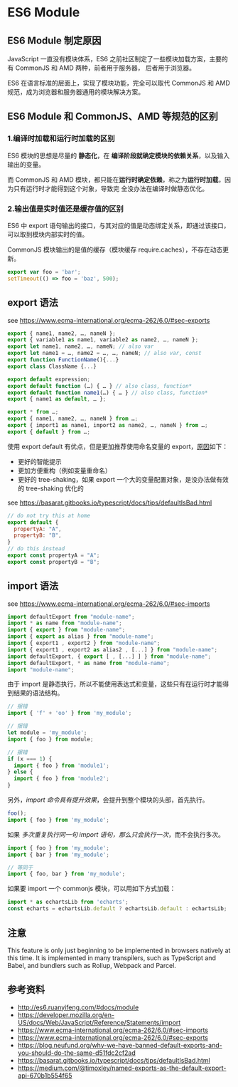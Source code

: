 # ES6 Module

## ES6 Module 制定原因

JavaScript 一直没有模块体系，ES6 之前社区制定了一些模块加载方案，主要的有 CommonJS 和 AMD 两种，前者用于服务器，
后者用于浏览器。

ES6 在语言标准的层面上，实现了模块功能，完全可以取代 CommonJS 和 AMD 规范，成为浏览器和服务器通用的模块解决方案。

## ES6 Module 和 CommonJS、AMD 等规范的区别

### 1.编译时加载和运行时加载的区别

ES6 模块的思想是尽量的 **静态化**，在 **编译阶段就确定模块的依赖关系**，以及输入输出的变量。

而 CommonJS 和 AMD 模块，都只能在**运行时确定依赖**，称之为**运行时加载**，因为只有运行时才能得到这个对象，导致完
全没办法在编译时做静态优化。

### 2.输出值是实时值还是缓存值的区别

ES6 中 export 语句输出的接口，与其对应的值是动态绑定关系，即通过该接口，可以取到模块内部实时的值。

CommonJS 模块输出的是值的缓存（模块缓存 require.caches），不存在动态更新。

```js
export var foo = 'bar';
setTimeout(() => foo = 'baz', 500);
```

## export 语法

see https://www.ecma-international.org/ecma-262/6.0/#sec-exports

```js
export { name1, name2, …, nameN };
export { variable1 as name1, variable2 as name2, …, nameN };
export let name1, name2, …, nameN; // also var
export let name1 = …, name2 = …, …, nameN; // also var, const
export function FunctionName(){...}
export class ClassName {...}

export default expression;
export default function (…) { … } // also class, function*
export default function name1(…) { … } // also class, function*
export { name1 as default, … };

export * from …;
export { name1, name2, …, nameN } from …;
export { import1 as name1, import2 as name2, …, nameN } from …;
export { default } from …;
```

使用 export default 有优点，但是更加推荐使用命名变量的 export，[原因](https://blog.neufund.org/why-we-have-banned-default-exports-and-you-should-do-the-same-d51fdc2cf2ad)如下：

- 更好的智能提示
- 更加方便重构（例如变量重命名）
- 更好的 tree-shaking，如果 export 一个大的变量配置对象，是没办法做有效的 tree-shaking 优化的

see https://basarat.gitbooks.io/typescript/docs/tips/defaultIsBad.html

```js
// do not try this at home
export default {
  propertyA: "A",
  propertyB: "B",
}
// do this instead
export const propertyA = "A";
export const propertyB = "B";
```

## import 语法

see https://www.ecma-international.org/ecma-262/6.0/#sec-imports

```js
import defaultExport from "module-name";
import * as name from "module-name";
import { export } from "module-name";
import { export as alias } from "module-name";
import { export1 , export2 } from "module-name";
import { export1 , export2 as alias2 , [...] } from "module-name";
import defaultExport, { export [ , [...] ] } from "module-name";
import defaultExport, * as name from "module-name";
import "module-name";
```

由于 import 是静态执行，所以不能使用表达式和变量，这些只有在运行时才能得到结果的语法结构。

```js
// 报错
import { 'f' + 'oo' } from 'my_module';

// 报错
let module = 'my_module';
import { foo } from module;

// 报错
if (x === 1) {
  import { foo } from 'module1';
} else {
  import { foo } from 'module2';
}
```

另外，_import 命令具有提升效果_，会提升到整个模块的头部，首先执行。

```js
foo();
import { foo } from 'my_module';
```

如果 _多次重复执行同一句 import 语句，那么只会执行一次_，而不会执行多次。

```js
import { foo } from 'my_module';
import { bar } from 'my_module';

// 等同于
import { foo, bar } from 'my_module';
```

如果要 import 一个 commonjs 模块，可以用如下方式加载：

```js
import * as echartsLib from 'echarts';
const echarts = echartsLib.default ? echartsLib.default : echartsLib;
```

## 注意

This feature is only just beginning to be implemented in browsers natively at this time. It is
implemented in many transpilers, such as TypeScript and Babel, and bundlers such as Rollup, Webpack
and Parcel.

## 参考资料

- http://es6.ruanyifeng.com/#docs/module
- https://developer.mozilla.org/en-US/docs/Web/JavaScript/Reference/Statements/import
- https://www.ecma-international.org/ecma-262/6.0/#sec-imports
- https://www.ecma-international.org/ecma-262/6.0/#sec-exports
- https://blog.neufund.org/why-we-have-banned-default-exports-and-you-should-do-the-same-d51fdc2cf2ad
- https://basarat.gitbooks.io/typescript/docs/tips/defaultIsBad.html
- https://medium.com/@timoxley/named-exports-as-the-default-export-api-670b1b554f65
